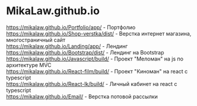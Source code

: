 # MikaLaw.github.io

https://mikalaw.github.io/Portfolio/app/ - Портфолио  
https://mikalaw.github.io/Shop-verstka/dist/ - Верстка интернет магазина, многостраничный сайт  
https://mikalaw.github.io/Landing/app/ - Лендинг  
https://mikalaw.github.io/Bootstrap/dist/ - Лендинг на Bootstrap  
https://mikalaw.github.io/Javascript/build/ - Проект "Меломан" на js по архитектуре MVC  
https://mikalaw.github.io/React-film/build/ - Проект "Киноман" на react c typescript  
https://mikalaw.github.io/React-lk/build/ - Личный кабинет на react c typescript  
https://mikalaw.github.io/Email/ - Верстка потовой рассылки
